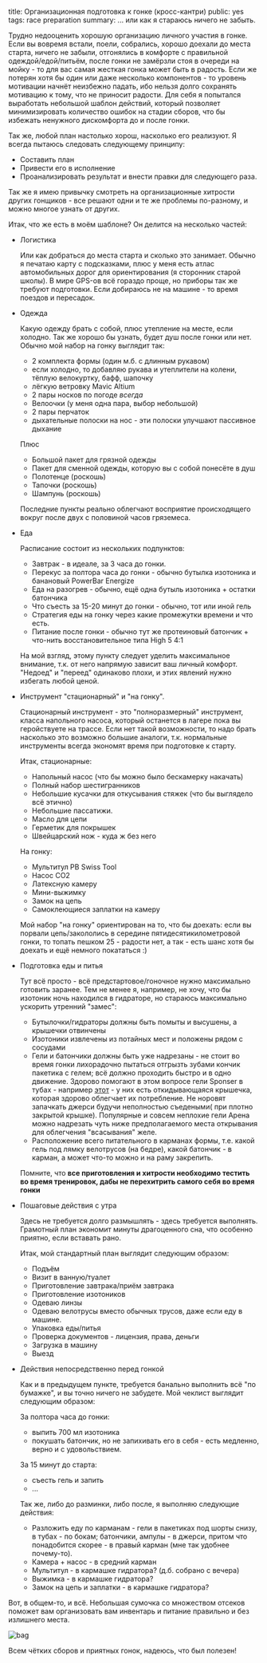 title: Организационная подготовка к гонке (кросс-кантри)
public: yes 
tags: race preparation
summary: ... или как я стараюсь ничего не забыть.

Трудно недооценить хорошую организацию личного участия в гонке. Если вы вовремя
встали, поели, собрались, хорошо доехали до места старта, ничего не забыли,
отгонялись в комфорте с правильной одеждой/едой/питьём, после гонки не замёрзли
стоя в очереди на мойку - то для вас самая жесткая гонка может быть в радость.
Если же потерян хотя бы один или даже несколько компонентов - то уровень мотивации
начнёт неизбежно падать, ибо нельзя долго сохранять мотивацию к тому, что не
приносит радости. Для себя я попытался выработать небольшой шаблон действий,
который позволяет минимизировать количество ошибок на стадии сборов, что бы
избежать ненужного дискомфорта до и после гонки.

Так же, любой план настолько хорош, насколько его реализуют. Я всегда пытаюсь
следовать следующему принципу:

* Составить план
* Привести его в исполнение
* Проанализировать результат и внести правки для следующего раза.

Так же я имею привычку смотреть на организационные хитрости других гонщиков - все решают
одни и те же проблемы по-разному, и можно многое узнать от других.

Итак, что же есть в моём шаблоне? Он делится на несколько частей:

*  Логистика

    Или как добраться до места старта и сколько это занимает. Обычно я печатаю
    карту с подсказками, плюс у меня есть атлас автомобильных дорог для
    ориентирования (я сторонник старой школы). В мире
    GPS-ов всё гораздо проще, но приборы так же требуют подготовки. Если добираюсь не на
    машине - то время поездов и пересадок.

*  Одежда

    Какую одежду брать с собой, плюс утепление на месте, если холодно. Так же хорошо
    бы узнать, будет душ после гонки или нет. Обычно мой набор на гонку выглядит
    так:

    * 2 комплекта формы (один м.б. с длинным рукавом)
    * если холодно, то добавляю рукава и утеплители на колени, тёплую
      велокуртку, бафф, шапочку
    * лёгкую ветровку Mavic Altium
    * 2 пары носков по погоде _всегда_
    * Велоочки (у меня одна пара, выбор небольшой)
    * 2 пары перчаток
    * дыхательные полоски на нос - эти полоски улучшают пассивное дыхание

    Плюс

    * Большой пакет для грязной одежды
    * Пакет для сменной одежды, которую вы с собой понесёте в душ
    * Полотенце (роскошь)
    * Тапочки (роскошь)
    * Шампунь (роскошь)

    Последние пункты реально облегчают восприятие происходящего вокруг после двух с
    половиной часов гряземеса.

*  Еда

    Расписание состоит из нескольких подпунктов:

    * Завтрак - в идеале, за 3 часа до гонки.
    * Перекус за полтора часа до гонки - обычно бутылка изотоника и банановый
      PowerBar Energize
    * Еда на разогрев - обычно, ещё одна бутыль изотоника + остатки батончика
    * Что съесть за 15-20 минут до гонки - обычно, тот или иной гель
    * Стратегия еды на гонку через какие промежутки времени и что есть.
    * Питание после гонки - обычно тут же протеиновый батончик + что-нить
      восстановительное типа High 5 4:1

    На мой взгляд, этому пункту следует уделить максимальное
    внимание, т.к. от него напрямую зависит ваш личный комфорт. "Недоед" и "переед"
    одинаково плохи, и этих явлений нужно избегать любой ценой.

*  Инструмент "стационарный" и "на гонку".

    Стационарный инструмент - это "полноразмерный" инструмент, класса напольного
    насоса, который останется в лагере пока вы геройствуете на трассе. Если нет
    такой возможности, то надо брать насколько это возможно большие аналоги, т.к.
    нормальные инструменты всегда экономят время при подготовке к старту.  
  
    Итак, стационарные:

    * Напольный насос (что бы можно было бескамерку накачать)
    * Полный набор шестигранников
    * Небольшие кусачки для откусывания стяжек (что бы выглядело всё этично)
    * Небольшие пассатижи.
    * Масло для цепи
    * Герметик для покрышек
    * Швейцарский нож - куда ж без него
    
    На гонку:

    * Мультитул PB Swiss Tool
    * Насос СО2
    * Латексную камеру
    * Мини-выжимку
    * Замок на цепь
    * Самоклеющиеся заплатки на камеру

    Мой набор "на гонку" ориентирован на то, что бы доехать: если вы порвали
    цепь/закололись в середине пятидесятикилометровой гонки, то топать
    пешком 25 - радости нет, а так - есть шанс хотя бы доехать и ещё немного
    покататься :)

*  Подготовка еды и питья

    Тут всё просто - всё предстартовое/гоночное нужно максимально готовить
    заранее. Тем не менее я, например, не хочу, что бы изотоник ночь
    находился в гидраторе, но стараюсь максимально ускорить утренний "замес":

    * Бутылочки/гидраторы должны быть помыты и высушены, а крышечки отвинчены
    * Изотоники извлечены из потайных мест и положены рядом с сосудами
    * Гели и батончики должны быть уже надрезаны - не стоит во время гонки 
      лихорадочно пытаться отгрызть зубами кончик пакетика с гелем; всё должно
      проходить быстро и в одно движение. Здорово помогают в этом вопросе гели
      Sponser в тубах - например
      [этот](http://www.sponser.ch/g3.cms/s_page/79220/s_name/productdetail/s_level/10090/s_product/1085) -
      у них есть откидывающаяся крышечка, которая здорово облегчает их
      потребление. Не норовят запачкать джерси будучи неполностью съедеными( при
      плотно закрытой крышке).
      Популярные и совсем неплохие гели Арена можно надрезать чуть нижe
      предполагаемого места открывания для облегчения "всасывания" желе.
    * Расположение всего питательного в карманах формы, т.е. какой гель под
      лямку велотрусов (на бедре), какой батончик - в карман, а может что-то
      можно и на раму закрепить.

     Помните, что __все приготовления и хитрости необходимо тестить во
     время тренировок, дабы не перехитрить самого себя во время гонки__

*  Пошаговые действия с утра

    Здесь не требуется долго размышлять - здесь требуется выполнять. Грамотный
    план экономит минуты драгоценного сна, что особенно приятно, если вставать
    рано.

    Итак, мой стандартный план выглядит следующим образом:

    * Подъём
    * Визит в ванную/туалет
    * Приготовление завтрака/приём завтрака
    * Приготовление изотоников
    * Одеваю линзы
    * Одеваю велотрусы вместо обычных трусов, даже если еду в машине.
    * Упаковка еды/питья
    * Проверка документов - лицензия, права, деньги
    * Загрузка в машину
    * Выезд

* Действия непосредственно перед гонкой

    Как и в предыдущем пункте, требуется банально выполнить всё "по бумажке", и
    вы точно ничего не забудете. Мой чеклист выглядит следующим образом:

    За полтора часа до гонки:

    * выпить 700 мл изотоника
    * покушать батончик, но не запихивать его в себя - есть медленно, верно и с
      удовольствием.

    За 15 минут до старта:

    * съесть гель и запить
    * ...

    Так же, либо до разминки, либо после, я выполняю следующие действия:

    * Разложить еду по карманам - гели в пакетиках под шорты снизу, в тубах - по
      бокам; батончики, ампулы - в джерси, притом что понадобится скорее - в
      правый карман (мне так удобнее почему-то).
    * Камера + насос - в средний карман
    * Мультитул - в кармашке гидратора? (д.б. собрано с вечера)
    * Выжимка - в кармашке гидратора?
    * Замок на цепь и заплатки - в кармашке гидратора?

Вот, в общем-то, и всё. Небольшая сумочка со множеством отсеков поможет вам организовать
вам инвентарь и питание правильно и без излишнего места.

![bag](/static/img/2013/06/10/inventory-bag.jpg)

Всем чётких сборов и приятных гонок, надеюсь, что был полезен!


